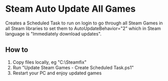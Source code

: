 # Steam Auto Update All Games
Creates a Scheduled Task to run on login to go through all Steam Games in all Steam libraries to set them to AutoUpdateBehavior="2" which in Steam language is "Immediately download updates".
## How to
1. Copy files locally, eg "C:\Steamfix"
2. Run "Update Steam Games - Create Scheduled Task.ps1"
3. Restart your PC and enjoy updated games